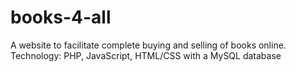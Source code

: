 # books-4-all
A website to facilitate complete buying and selling of books online.  Technology: PHP, JavaScript, HTML/CSS with a MySQL database
